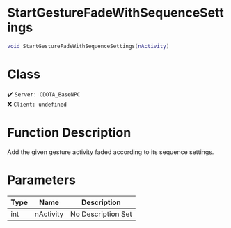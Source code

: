 # StartGestureFadeWithSequenceSettings
```lua
void StartGestureFadeWithSequenceSettings(nActivity)
```
# Class
✔️ `Server: CDOTA_BaseNPC`  
❌ `Client: undefined`  

# Function Description
Add the given gesture activity faded according to its sequence settings.
# Parameters
Type|Name|Description
--|--|--
int|nActivity|No Description Set
